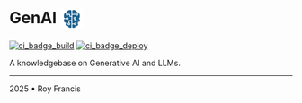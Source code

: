 # GenAI  <span><a href="https://github.com/royfrancis/genai"><img src="assets/favicon.svg" style="height:40px;vertical-align:middle;"></a></span> 

[![ci_badge_build](https://github.com/royfrancis/genai/workflows/build/badge.svg)](https://github.com/royfrancis/genai/actions?workflow=build)  [![ci_badge_deploy](https://github.com/royfrancis/genai/workflows/deploy/badge.svg)](https://github.com/royfrancis/genai/actions?workflow=deploy)  

A knowledgebase on Generative AI and LLMs.

---

2025 • Roy Francis
